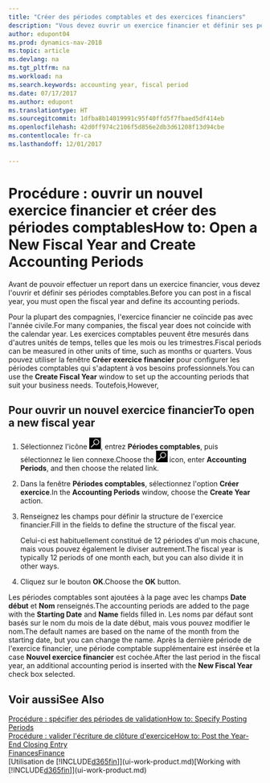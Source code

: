 ```yaml
---
title: "Créer des périodes comptables et des exercices financiers"
description: "Vous devez ouvrir un exercice financier et définir ses périodes comptables avant de pouvoir y effectuer des reports."
author: edupont04
ms.prod: dynamics-nav-2018
ms.topic: article
ms.devlang: na
ms.tgt_pltfrm: na
ms.workload: na
ms.search.keywords: accounting year, fiscal period
ms.date: 07/17/2017
ms.author: edupont
ms.translationtype: HT
ms.sourcegitcommit: 1dfba8b14019991c95f40ffd5f7fbaed5df414eb
ms.openlocfilehash: 42d0ff974c2106f5d856e2db3d61208f13d94cbe
ms.contentlocale: fr-ca
ms.lasthandoff: 12/01/2017

---
```

# <a name="how-to-open-a-new-fiscal-year-and-create-accounting-periods"></a><span data-ttu-id="f5da4-103">Procédure : ouvrir un nouvel exercice financier et créer des périodes comptables</span><span class="sxs-lookup"><span data-stu-id="f5da4-103">How to: Open a New Fiscal Year and Create Accounting Periods</span></span>
<span data-ttu-id="f5da4-104">Avant de pouvoir effectuer un report dans un exercice financier, vous devez l'ouvrir et définir ses périodes comptables.</span><span class="sxs-lookup"><span data-stu-id="f5da4-104">Before you can post in a fiscal year, you must open the fiscal year and define its accounting periods.</span></span>  

<span data-ttu-id="f5da4-105">Pour la plupart des compagnies, l'exercice financier ne coïncide pas avec l'année civile.</span><span class="sxs-lookup"><span data-stu-id="f5da4-105">For many companies, the fiscal year does not coincide with the calendar year.</span></span> <span data-ttu-id="f5da4-106">Les exercices comptables peuvent être mesurés dans d'autres unités de temps, telles que les mois ou les trimestres.</span><span class="sxs-lookup"><span data-stu-id="f5da4-106">Fiscal periods can be measured in other units of time, such as months or quarters.</span></span> <span data-ttu-id="f5da4-107">Vous pouvez utiliser la fenêtre **Créer exercice financier** pour configurer les périodes comptables qui s'adaptent à vos besoins professionnels.</span><span class="sxs-lookup"><span data-stu-id="f5da4-107">You can use the **Create Fiscal Year** window to set up the accounting periods that suit your business needs.</span></span> <span data-ttu-id="f5da4-108">Toutefois,</span><span class="sxs-lookup"><span data-stu-id="f5da4-108">However,</span></span>   

## <a name="to-open-a-new-fiscal-year"></a><span data-ttu-id="f5da4-109">Pour ouvrir un nouvel exercice financier</span><span class="sxs-lookup"><span data-stu-id="f5da4-109">To open a new fiscal year</span></span>
1. <span data-ttu-id="f5da4-110">Sélectionnez l'icône ![Page ou état pour la recherche](media/ui-search/search_small.png "Page ou état pour la recherche"), entrez **Périodes comptables**, puis sélectionnez le lien connexe.</span><span class="sxs-lookup"><span data-stu-id="f5da4-110">Choose the ![Search for Page or Report](media/ui-search/search_small.png "Search for Page or Report icon") icon, enter **Accounting Periods**, and then choose the related link.</span></span>
2. <span data-ttu-id="f5da4-111">Dans la fenêtre **Périodes comptables**, sélectionnez l'option **Créer exercice**.</span><span class="sxs-lookup"><span data-stu-id="f5da4-111">In the **Accounting Periods** window, choose the **Create Year** action.</span></span>
3. <span data-ttu-id="f5da4-112">Renseignez les champs pour définir la structure de l'exercice financier.</span><span class="sxs-lookup"><span data-stu-id="f5da4-112">Fill in the fields to define the structure of the fiscal year.</span></span>

    <span data-ttu-id="f5da4-113">Celui-ci est habituellement constitué de 12 périodes d'un mois chacune, mais vous pouvez également le diviser autrement.</span><span class="sxs-lookup"><span data-stu-id="f5da4-113">The fiscal year is typically 12 periods of one month each, but you can also divide it in other ways.</span></span>
4. <span data-ttu-id="f5da4-114">Cliquez sur le bouton **OK**.</span><span class="sxs-lookup"><span data-stu-id="f5da4-114">Choose the **OK** button.</span></span>

<span data-ttu-id="f5da4-115">Les périodes comptables sont ajoutées à la page avec les champs **Date début** et **Nom** renseignés.</span><span class="sxs-lookup"><span data-stu-id="f5da4-115">The accounting periods are added to the page with the **Starting Date** and **Name** fields filled in.</span></span> <span data-ttu-id="f5da4-116">Les noms par défaut sont basés sur le nom du mois de la date début, mais vous pouvez modifier le nom.</span><span class="sxs-lookup"><span data-stu-id="f5da4-116">The default names are based on the name of the month from the starting date, but you can change the name.</span></span> <span data-ttu-id="f5da4-117">Après la dernière période de l'exercice financier, une période comptable supplémentaire est insérée et la case **Nouvel exercice financier** est cochée.</span><span class="sxs-lookup"><span data-stu-id="f5da4-117">After the last period in the fiscal year, an additional accounting period is inserted with the **New Fiscal Year** check box selected.</span></span>  


## <a name="see-also"></a><span data-ttu-id="f5da4-118">Voir aussi</span><span class="sxs-lookup"><span data-stu-id="f5da4-118">See Also</span></span>
[<span data-ttu-id="f5da4-119">Procédure : spécifier des périodes de validation</span><span class="sxs-lookup"><span data-stu-id="f5da4-119">How to: Specify Posting Periods</span></span>](finance-how-specify-posting-periods.md)  
[<span data-ttu-id="f5da4-120">Procédure : valider l'écriture de clôture d'exercice</span><span class="sxs-lookup"><span data-stu-id="f5da4-120">How to: Post the Year-End Closing Entry</span></span>](year-how-post-year-end-close-entry.md)  
[<span data-ttu-id="f5da4-121">Finances</span><span class="sxs-lookup"><span data-stu-id="f5da4-121">Finance</span></span>](finance.md)  
<span data-ttu-id="f5da4-122">[Utilisation de [!INCLUDE[d365fin](includes/d365fin_md.md)]](ui-work-product.md)</span><span class="sxs-lookup"><span data-stu-id="f5da4-122">[Working with [!INCLUDE[d365fin](includes/d365fin_md.md)]](ui-work-product.md)</span></span>

